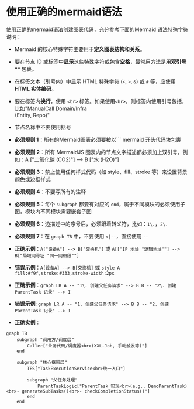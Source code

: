 # 使用正确的mermaid语法

使用正确的mermaid语法创建图表代码，充分参考下面的Mermaid 语法特殊字符说明：

* Mermaid 的核心特殊字符主要用于**定义图表结构和关系**。
* 要在节点 ID 或标签中**显示**这些特殊字符或包含**空格**，最常用方法是用**双引号 `""`** 包裹。
* 在标签文本（引号内）中显示 HTML 特殊字符 (`<`, `>`, `&`) 或 `#` 等，应使用 **HTML 实体编码**。
* 要在标签内**换行**，使用 `<br>` 标签。如果使用`<br>`，则标签内使用引号包括，比如"ManualCall Domain/Infra<br>(Entity, Repo)"
* 节点名称中不要使用括号

* **必须规则 1**：所有的Mermaid图表必须要被以``` mermaid 开头代码块包裹
* **必须规则 2**：所有 MermaidJS 图表内的节点文字描述都必须加上双引号，例如：A ["二氧化碳 (CO2)"] --> B ["水 (H2O)"]
* **必须规则 3**：禁止使用任何样式代码（如 style、fill、stroke 等）来设置背景颜色或边框样式
* **必须规则 4**：不要写所有的注释
* **必须规则 5**：每个 `subgraph` 都要有对应的 `end`，属于不同模块的必须使用子图，模块内不同模块需要嵌套子图
* **必须规则 6**：边描述中的序号后，必须跟着转义符，比如：`1\.`，`2\.`
* **必须规则 7**：在 `graph TB` 中，不要使用 `<|--`，直接使用 `--`
* **正确示例**：`A["设备A"] --> B["交换机"]` 或 `A[["IP 地址 "逻辑地址""] --> B["局域网寻址 "同一网络段""]`
* **错误示例**：`A[设备A] --> B[交换机]` 或 `style A fill:#f9f,stroke:#333,stroke-width:2px`
* **正确示例**：`graph LR
    A -- "1\. 创建父任务请求" --> B
    B -- "2\. 创建 ParentTask 记录" --> I`
* **错误示例**: `graph LR
    A -- "1. 创建父任务请求" --> B
    B -- "2. 创建 ParentTask 记录" --> I`  
* **正确实例**：

```mermaid
graph TB
    subgraph "调用方/调度层"
        Caller["业务代码/调度器<br>(XXL-Job, 手动触发等)"]
    end
    
    subgraph "核心框架层"
        TES["TaskExecutionService<br>统一入口"]
        
        subgraph "父任务处理"
            ParentTaskLogic["ParentTask 实现<br>(e.g., DemoParentTask)<br>- generateSubTasks()<br>- checkCompletionStatus()"]
        end
    end
```
